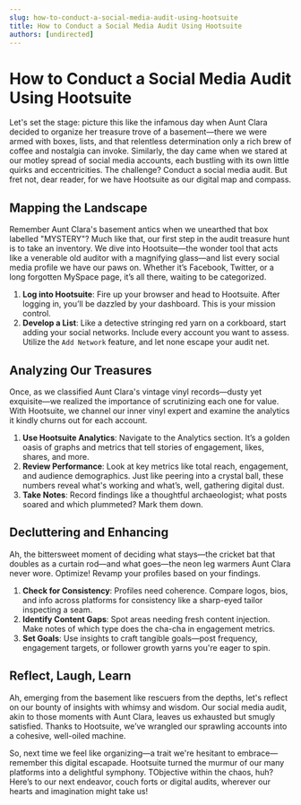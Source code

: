```yaml
---
slug: how-to-conduct-a-social-media-audit-using-hootsuite
title: How to Conduct a Social Media Audit Using Hootsuite
authors: [undirected]
---
```


# How to Conduct a Social Media Audit Using Hootsuite

Let's set the stage: picture this like the infamous day when Aunt Clara decided to organize her treasure trove of a basement—there we were armed with boxes, lists, and that relentless determination only a rich brew of coffee and nostalgia can invoke. Similarly, the day came when we stared at our motley spread of social media accounts, each bustling with its own little quirks and eccentricities. The challenge? Conduct a social media audit. But fret not, dear reader, for we have Hootsuite as our digital map and compass.

## Mapping the Landscape

Remember Aunt Clara's basement antics when we unearthed that box labelled "MYSTERY"? Much like that, our first step in the audit treasure hunt is to take an inventory. We dive into Hootsuite—the wonder tool that acts like a venerable old auditor with a magnifying glass—and list every social media profile we have our paws on. Whether it’s Facebook, Twitter, or a long forgotten MySpace page, it’s all there, waiting to be categorized.

1. **Log into Hootsuite**: Fire up your browser and head to Hootsuite. After logging in, you’ll be dazzled by your dashboard. This is your mission control. 
2. **Develop a List**: Like a detective stringing red yarn on a corkboard, start adding your social networks. Include every account you want to assess. Utilize the `Add Network` feature, and let none escape your audit net.

## Analyzing Our Treasures

Once, as we classified Aunt Clara's vintage vinyl records—dusty yet exquisite—we realized the importance of scrutinizing each one for value. With Hootsuite, we channel our inner vinyl expert and examine the analytics it kindly churns out for each account.

1. **Use Hootsuite Analytics**: Navigate to the Analytics section. It’s a golden oasis of graphs and metrics that tell stories of engagement, likes, shares, and more.
2. **Review Performance**: Look at key metrics like total reach, engagement, and audience demographics. Just like peering into a crystal ball, these numbers reveal what's working and what’s, well, gathering digital dust.
3. **Take Notes**: Record findings like a thoughtful archaeologist; what posts soared and which plummeted? Mark them down.

## Decluttering and Enhancing

Ah, the bittersweet moment of deciding what stays—the cricket bat that doubles as a curtain rod—and what goes—the neon leg warmers Aunt Clara never wore. Optimize! Revamp your profiles based on your findings.

1. **Check for Consistency**: Profiles need coherence. Compare logos, bios, and info across platforms for consistency like a sharp-eyed tailor inspecting a seam.
2. **Identify Content Gaps**: Spot areas needing fresh content injection. Make notes of which type does the cha-cha in engagement metrics.
3. **Set Goals**: Use insights to craft tangible goals—post frequency, engagement targets, or follower growth yarns you're eager to spin.

## Reflect, Laugh, Learn

Ah, emerging from the basement like rescuers from the depths, let's reflect on our bounty of insights with whimsy and wisdom. Our social media audit, akin to those moments with Aunt Clara, leaves us exhausted but smugly satisfied. Thanks to Hootsuite, we’ve wrangled our sprawling accounts into a cohesive, well-oiled machine.

So, next time we feel like organizing—a trait we're hesitant to embrace—remember this digital escapade. Hootsuite turned the murmur of our many platforms into a delightful symphony. TObjective within the chaos, huh? Here’s to our next endeavor, couch forts or digital audits, wherever our hearts and imagination might take us!
